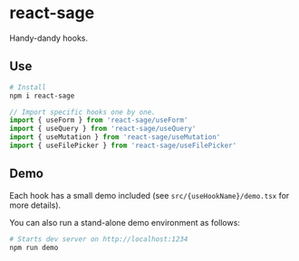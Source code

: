 # react-sage

Handy-dandy hooks.

## Use

```bash
# Install
npm i react-sage
```

```jsx
// Import specific hooks one by one.
import { useForm } from 'react-sage/useForm'
import { useQuery } from 'react-sage/useQuery'
import { useMutation } from 'react-sage/useMutation'
import { useFilePicker } from 'react-sage/useFilePicker'
```

## Demo

Each hook has a small demo included (see `src/{useHookName}/demo.tsx` for more details).

You can also run a stand-alone demo environment as follows:

```bash
# Starts dev server on http://localhost:1234
npm run demo
```

